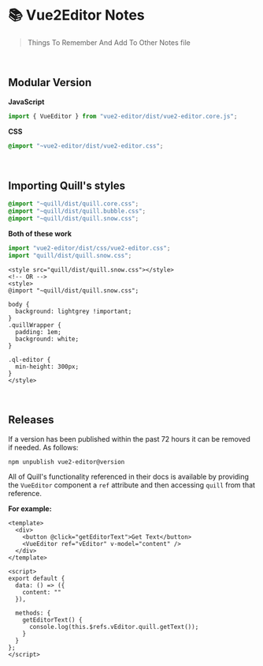 # :books: Vue2Editor Notes

> Things To Remember And Add To Other Notes file

<br>

## Modular Version

**JavaScript**

```js
import { VueEditor } from "vue2-editor/dist/vue2-editor.core.js";
```

**CSS**

```css
@import "~vue2-editor/dist/vue2-editor.css";
```

<br>

## Importing Quill's styles

```css
@import "~quill/dist/quill.core.css";
@import "~quill/dist/quill.bubble.css";
@import "~quill/dist/quill.snow.css";
```

**Both of these work**

```js
import "vue2-editor/dist/css/vue2-editor.css";
import "quill/dist/quill.snow.css";
```

```vue
<style src="quill/dist/quill.snow.css"></style>
<!-- OR -->
<style>
@import "~quill/dist/quill.snow.css";

body {
  background: lightgrey !important;
}
.quillWrapper {
  padding: 1em;
  background: white;
}

.ql-editor {
  min-height: 300px;
}
</style>
```

<br>

## Releases

If a version has been published within the past 72 hours it can be removed if needed.
As follows:

```bash
npm unpublish vue2-editor@version
```

<!-- NOTE: Add this to Vue2Editor Docs -->

All of Quill's functionality referenced in their docs is available by providing the `VueEditor` component a `ref` attribute and then accessing `quill` from that reference.

**For example:**

```vue
<template>
  <div>
    <button @click="getEditorText">Get Text</button>
    <VueEditor ref="vEditor" v-model="content" />
  </div>
</template>

<script>
export default {
  data: () => ({
    content: ""
  }),

  methods: {
    getEditorText() {
      console.log(this.$refs.vEditor.quill.getText());
    }
  }
};
</script>
```
